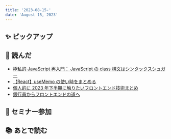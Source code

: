 ```yaml
---
title: '2023-08-15-'
date: 'August 15, 2023'
---
```


## ✨ ピックアップ

## 👀 読んだ

- [極私的 JavaScript 再入門： JavaScript の class 構文はシンタックスシュガー](https://zenn.dev/treefield/articles/f2fb0aa6045d8f)
- [【React】useMemo の使い時をまとめる](https://zenn.dev/chot/articles/react-when-to-use-memo)
- [個人的に 2023 年下半期に触りたいフロントエンド技術まとめ](https://zenn.dev/frontend_news/articles/904cda6410d44e)
- [銀行員からフロントエンドの道へ](https://necco.inc/note/28066)

## 🚶 セミナー参加

## 📚 あとで読む
